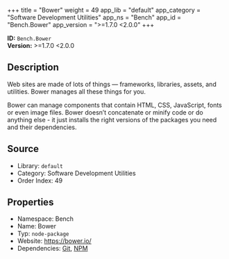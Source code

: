 ﻿+++
title = "Bower"
weight = 49
app_lib = "default"
app_category = "Software Development Utilities"
app_ns = "Bench"
app_id = "Bench.Bower"
app_version = ">=1.7.0 <2.0.0"
+++

**ID:** `Bench.Bower`  
**Version:** >=1.7.0 <2.0.0  
<!--more-->

## Description
Web sites are made of lots of things — frameworks, libraries, assets, and utilities.
Bower manages all these things for you.

Bower can manage components that contain HTML, CSS, JavaScript, fonts or even image files.
Bower doesn’t concatenate or minify code or do anything else - it just installs
the right versions of the packages you need and their dependencies.

## Source

* Library: `default`
* Category: Software Development Utilities
* Order Index: 49

## Properties

* Namespace: Bench
* Name: Bower
* Typ: `node-package`
* Website: <https://bower.io/>
* Dependencies: [Git](/app/Bench.Git), [NPM](/app/Bench.Npm)

